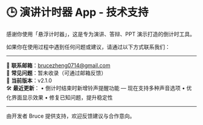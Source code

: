 # 🕒 演讲计时器 App - 技术支持

感谢你使用「悬浮计时器」，这是专为演讲、答辩、PPT 演示打造的倒计时工具。

如果你在使用过程中遇到任何问题或建议，请通过以下方式联系我们：

---

📧 **联系邮箱**：brucezheng0714@gmail.com  
📘 **常见问题**：暂未收录（可通过邮箱反馈）  
📌 **当前版本**：v2.1.0  
🛠 **最近更新**：
	•	倒计时结束时新增铃声提醒功能 — 现在支持多种声音选项
	•	优化界面显示效果
	•	修复已知问题，提升稳定性

---

由开发者 Bruce 提供支持，欢迎反馈建议与合作意向。
